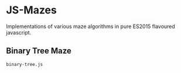 # JS-Mazes

Implementations of various maze algorithms in pure ES2015 flavoured javascript.

## Binary Tree Maze

`binary-tree.js`

